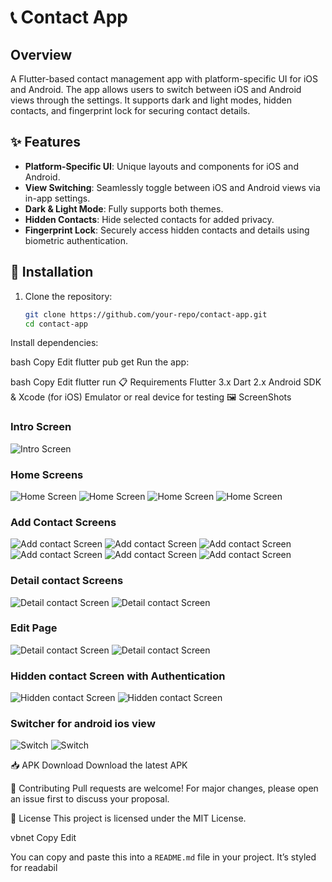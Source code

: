 # 📞 Contact App

## Overview
A Flutter-based contact management app with platform-specific UI for iOS and Android. The app allows users to switch between iOS and Android views through the settings. It supports dark and light modes, hidden contacts, and fingerprint lock for securing contact details.

## ✨ Features
- **Platform-Specific UI**: Unique layouts and components for iOS and Android.
- **View Switching**: Seamlessly toggle between iOS and Android views via in-app settings.
- **Dark & Light Mode**: Fully supports both themes.
- **Hidden Contacts**: Hide selected contacts for added privacy.
- **Fingerprint Lock**: Securely access hidden contacts and details using biometric authentication.

## 🚀 Installation
1. Clone the repository:
   ```bash
   git clone https://github.com/your-repo/contact-app.git
   cd contact-app
Install dependencies:

bash
Copy
Edit
flutter pub get
Run the app:

bash
Copy
Edit
flutter run
📋 Requirements
Flutter 3.x
Dart 2.x
Android SDK & Xcode (for iOS)
Emulator or real device for testing
🖼️ ScreenShots
### Intro Screen
![Intro Screen](ScreenShots/intro_screen.jpg)
### Home Screens
![Home Screen](ScreenShots/home_android.jpg)
![Home Screen](ScreenShots/home_android1.jpg)
![Home Screen](ScreenShots/home_ios.jpg)
![Home Screen](ScreenShots/homepage_ios.jpg)
### Add Contact Screens
![Add contact Screen](ScreenShots/add_android1.jpg)
![Add contact Screen](ScreenShots/add_android2.jpg)
![Add contact Screen](ScreenShots/add_android3.jpg)
![Add contact Screen](ScreenShots/add_ios1.jpg)
![Add contact Screen](ScreenShots/add_ios2.jpg)
![Add contact Screen](ScreenShots/add_ios3.jpg)
### Detail contact Screens
![Detail contact Screen](ScreenShots/detail_android.jpg)
![Detail contact Screen](ScreenShots/detail_ios.jpg)
### Edit Page
![Detail contact Screen](ScreenShots/edit_android.jpg)
![Detail contact Screen](ScreenShots/edit_ios.jpg)
### Hidden contact Screen with Authentication
![Hidden contact Screen](ScreenShots/hidden_android.jpg)
![Hidden contact Screen](ScreenShots/hidden_ios.jpg)
### Switcher for android ios view
![Switch](ScreenShots/switch_android.jpg)
![Switch](ScreenShots/switch_ios.jpg)

📥 APK Download
Download the latest APK

🤝 Contributing
Pull requests are welcome! For major changes, please open an issue first to discuss your proposal.

📜 License
This project is licensed under the MIT License.

vbnet
Copy
Edit

You can copy and paste this into a `README.md` file in your project. It’s styled for readabil
